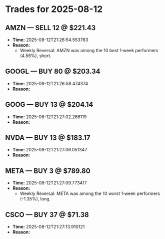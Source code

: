 # Trades for 2025-08-12

## AMZN — SELL 12 @ $221.43
- **Time:** 2025-08-12T21:26:54.553763
- **Reason:**
  - Weekly Reversal: AMZN was among the 10 best 1‑week performers (4.56%), short.

## GOOGL — BUY 80 @ $203.34
- **Time:** 2025-08-12T21:26:58.474374
- **Reason:**

## GOOG — BUY 13 @ $204.14
- **Time:** 2025-08-12T21:27:02.266119
- **Reason:**

## NVDA — BUY 13 @ $183.17
- **Time:** 2025-08-12T21:27:06.051347
- **Reason:**

## META — BUY 3 @ $789.80
- **Time:** 2025-08-12T21:27:09.773417
- **Reason:**
  - Weekly Reversal: META was among the 10 worst 1‑week performers (-1.35%), long.

## CSCO — BUY 37 @ $71.38
- **Time:** 2025-08-12T21:27:13.910121
- **Reason:**

